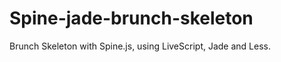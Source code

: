 Spine-jade-brunch-skeleton
==========================

Brunch Skeleton with Spine.js, using LiveScript, Jade and Less.